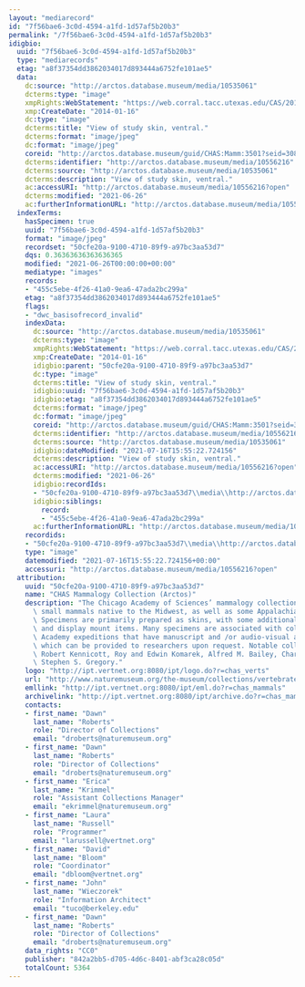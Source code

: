 ```yaml
---
layout: "mediarecord"
id: "7f56bae6-3c0d-4594-a1fd-1d57af5b20b3"
permalink: "/7f56bae6-3c0d-4594-a1fd-1d57af5b20b3"
idigbio:
  uuid: "7f56bae6-3c0d-4594-a1fd-1d57af5b20b3"
  type: "mediarecords"
  etag: "a8f37354dd3862034017d893444a6752fe101ae5"
  data:
    dc:source: "http://arctos.database.museum/media/10535061"
    dcterms:type: "image"
    xmpRights:WebStatement: "https://web.corral.tacc.utexas.edu/CAS/20161217-03/jpg/chas_mamm_3501.3.jpg"
    xmp:CreateDate: "2014-01-16"
    dc:type: "image"
    dcterms:title: "View of study skin, ventral."
    dcterms:format: "image/jpeg"
    dc:format: "image/jpeg"
    coreid: "http://arctos.database.museum/guid/CHAS:Mamm:3501?seid=3087523"
    dcterms:identifier: "http://arctos.database.museum/media/10556216"
    dcterms:source: "http://arctos.database.museum/media/10535061"
    dcterms:description: "View of study skin, ventral."
    ac:accessURI: "http://arctos.database.museum/media/10556216?open"
    dcterms:modified: "2021-06-26"
    ac:furtherInformationURL: "http://arctos.database.museum/media/10556216"
  indexTerms:
    hasSpecimen: true
    uuid: "7f56bae6-3c0d-4594-a1fd-1d57af5b20b3"
    format: "image/jpeg"
    recordset: "50cfe20a-9100-4710-89f9-a97bc3aa53d7"
    dqs: 0.36363636363636365
    modified: "2021-06-26T00:00:00+00:00"
    mediatype: "images"
    records:
    - "455c5ebe-4f26-41a0-9ea6-47ada2bc299a"
    etag: "a8f37354dd3862034017d893444a6752fe101ae5"
    flags:
    - "dwc_basisofrecord_invalid"
    indexData:
      dc:source: "http://arctos.database.museum/media/10535061"
      dcterms:type: "image"
      xmpRights:WebStatement: "https://web.corral.tacc.utexas.edu/CAS/20161217-03/jpg/chas_mamm_3501.3.jpg"
      xmp:CreateDate: "2014-01-16"
      idigbio:parent: "50cfe20a-9100-4710-89f9-a97bc3aa53d7"
      dc:type: "image"
      dcterms:title: "View of study skin, ventral."
      idigbio:uuid: "7f56bae6-3c0d-4594-a1fd-1d57af5b20b3"
      idigbio:etag: "a8f37354dd3862034017d893444a6752fe101ae5"
      dcterms:format: "image/jpeg"
      dc:format: "image/jpeg"
      coreid: "http://arctos.database.museum/guid/CHAS:Mamm:3501?seid=3087523"
      dcterms:identifier: "http://arctos.database.museum/media/10556216"
      dcterms:source: "http://arctos.database.museum/media/10535061"
      idigbio:dateModified: "2021-07-16T15:55:22.724156"
      dcterms:description: "View of study skin, ventral."
      ac:accessURI: "http://arctos.database.museum/media/10556216?open"
      dcterms:modified: "2021-06-26"
      idigbio:recordIds:
      - "50cfe20a-9100-4710-89f9-a97bc3aa53d7\\media\\http://arctos.database.museum/media/10556216"
      idigbio:siblings:
        record:
        - "455c5ebe-4f26-41a0-9ea6-47ada2bc299a"
      ac:furtherInformationURL: "http://arctos.database.museum/media/10556216"
    recordids:
    - "50cfe20a-9100-4710-89f9-a97bc3aa53d7\\media\\http://arctos.database.museum/media/10556216"
    type: "image"
    datemodified: "2021-07-16T15:55:22.724156+00:00"
    accessuri: "http://arctos.database.museum/media/10556216?open"
  attribution:
    uuid: "50cfe20a-9100-4710-89f9-a97bc3aa53d7"
    name: "CHAS Mammalogy Collection (Arctos)"
    description: "The Chicago Academy of Sciences’ mammalogy collection contains mostly\
      \ small mammals native to the Midwest, as well as some Appalachian species.\
      \ Specimens are primarily prepared as skins, with some additional osteological\
      \ and display mount items. Many specimens are associated with collectors or\
      \ Academy expeditions that have manuscript and /or audio-visual archival material,\
      \ which can be provided to researchers upon request. Notable collectors include\
      \ Robert Kennicott, Roy and Edwin Komarek, Alfred M. Bailey, Charles D. Brower,\
      \ Stephen S. Gregory."
    logo: "http://ipt.vertnet.org:8080/ipt/logo.do?r=chas_verts"
    url: "http://www.naturemuseum.org/the-museum/collections/vertebrates"
    emllink: "http://ipt.vertnet.org:8080/ipt/eml.do?r=chas_mammals"
    archivelink: "http://ipt.vertnet.org:8080/ipt/archive.do?r=chas_mammals"
    contacts:
    - first_name: "Dawn"
      last_name: "Roberts"
      role: "Director of Collections"
      email: "droberts@naturemuseum.org"
    - first_name: "Dawn"
      last_name: "Roberts"
      role: "Director of Collections"
      email: "droberts@naturemuseum.org"
    - first_name: "Erica"
      last_name: "Krimmel"
      role: "Assistant Collections Manager"
      email: "ekrimmel@naturemuseum.org"
    - first_name: "Laura"
      last_name: "Russell"
      role: "Programmer"
      email: "larussell@vertnet.org"
    - first_name: "David"
      last_name: "Bloom"
      role: "Coordinator"
      email: "dbloom@vertnet.org"
    - first_name: "John"
      last_name: "Wieczorek"
      role: "Information Architect"
      email: "tuco@berkeley.edu"
    - first_name: "Dawn"
      last_name: "Roberts"
      role: "Director of Collections"
      email: "droberts@naturemuseum.org"
    data_rights: "CC0"
    publisher: "842a2bb5-d705-4d6c-8401-abf3ca28c05d"
    totalCount: 5364
---
```

